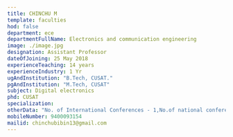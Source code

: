 ```yaml
---
title: CHINCHU M
template: faculties
hod: false
department: ece
departmentFullName: Electronics and communication engineering
image: ./image.jpg
designation: Assistant Professor
dateOfJoining: 25 May 2018
experienceTeaching: 14 years
experienceIndustry: 1 Yr
ugAndInstitution: "B.Tech, CUSAT."
pgAndInstitution: "M.Tech, CUSAT"
subject: Digital electronics
phd: CUSAT
specialization:
otherData: "No. of International Conferences - 1,No.of national conferences - 2"
mobileNumber: 9400093154
mailid: chinchubibin13@gmail.com
---
```

